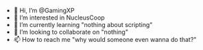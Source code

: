 - 👋 Hi, I’m @GamingXP
- 👀 I’m interested in NucleusCoop
- 🌱 I’m currently learning "nothing about scripting"
- 💞️ I’m looking to collaborate on "nothing"
- 📫 How to reach me "why would someone even wanna do that?"

<!---
GamingXP/GamingXP is a ✨ special ✨ repository because its `README.md` (this file) appears on your GitHub profile.
You can click the Preview link to take a look at your changes.
--->
